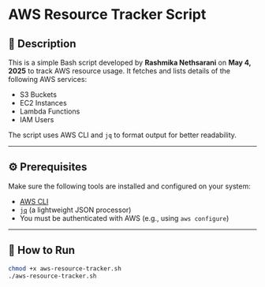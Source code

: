 # AWS Resource Tracker Script

## 📄 Description
This is a simple Bash script developed by **Rashmika Nethsarani** on **May 4, 2025** to track AWS resource usage. It fetches and lists details of the following AWS services:

- S3 Buckets
- EC2 Instances
- Lambda Functions
- IAM Users

The script uses AWS CLI and `jq` to format output for better readability.

---

## ⚙️ Prerequisites

Make sure the following tools are installed and configured on your system:

- [AWS CLI](https://docs.aws.amazon.com/cli/latest/userguide/install-cliv2.html)
- [`jq`](https://stedolan.github.io/jq/) (a lightweight JSON processor)
- You must be authenticated with AWS (e.g., using `aws configure`)

---

## 🚀 How to Run

```bash
chmod +x aws-resource-tracker.sh
./aws-resource-tracker.sh
